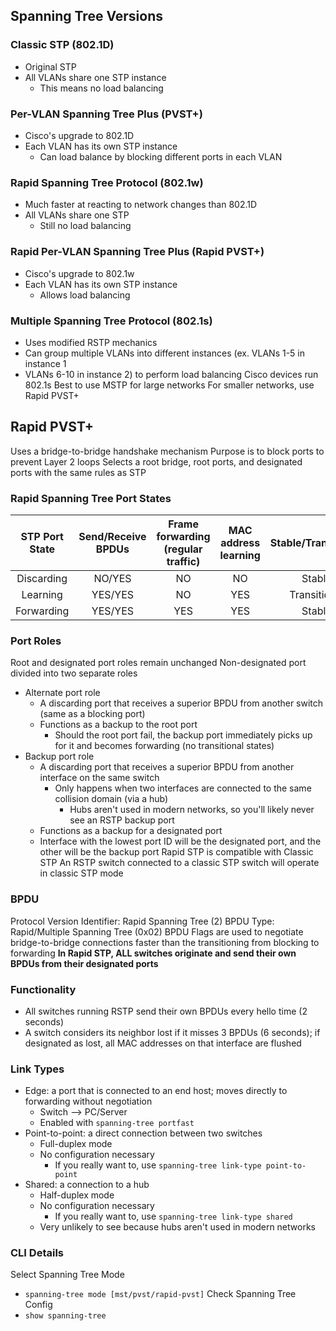 ## Spanning Tree Versions
### Classic STP (802.1D)

- Original STP
- All VLANs share one STP instance
	- This means no load balancing
### Per-VLAN Spanning Tree Plus (PVST+)
- Cisco's upgrade to 802.1D
- Each VLAN has its own STP instance
	- Can load balance by blocking different ports in each VLAN
### Rapid Spanning Tree Protocol (802.1w)
- Much faster at reacting to network changes than 802.1D
- All VLANs share one STP
	- Still no load balancing
### Rapid Per-VLAN Spanning Tree Plus (Rapid PVST+)
- Cisco's upgrade to 802.1w
- Each VLAN has its own STP instance
	- Allows load balancing
### Multiple Spanning Tree Protocol (802.1s)
- Uses modified RSTP mechanics
- Can group multiple VLANs into different instances (ex. VLANs 1-5 in instance 1
- VLANs 6-10 in instance 2) to perform load balancing
Cisco devices run 802.1s
Best to use MSTP for large networks
For smaller networks, use Rapid PVST+
## Rapid PVST+
Uses a bridge-to-bridge handshake mechanism
Purpose is to block ports to prevent Layer 2 loops
Selects a root bridge, root ports, and designated ports with the same rules as STP
### Rapid Spanning Tree Port States
| STP Port State | Send/Receive BPDUs | Frame forwarding (regular traffic) | MAC address learning | Stable/Transitional |
| :--: | :--: | :--: | :--: | :--: |
| Discarding | NO/YES | NO | NO | Stable |
| Learning | YES/YES | NO | YES | Transitional |
| Forwarding | YES/YES | YES | YES | Stable |
### Port Roles
Root and designated port roles remain unchanged
Non-designated port divided into two separate roles
- Alternate port role
	- A discarding port that receives a superior BPDU from another switch (same as a blocking port)
	- Functions as a backup to the root port
		- Should the root port fail, the backup port immediately picks up for it and becomes forwarding (no transitional states)
- Backup port role
	- A discarding port that receives a superior BPDU from another interface on the same switch
		- Only happens when two interfaces are connected to the same collision domain (via a hub)
			- Hubs aren't used in modern networks, so you'll likely never see an RSTP backup port
	- Functions as a backup for a designated port
	- Interface with the lowest port ID will be the designated port, and the other will be the backup port
Rapid STP is compatible with Classic STP
	An RSTP switch connected to a classic STP switch will operate in classic STP mode
### BPDU
Protocol Version Identifier: Rapid Spanning Tree (2)
BPDU Type: Rapid/Multiple Spanning Tree (0x02)
BPDU Flags are used to negotiate bridge-to-bridge connections faster than the transitioning from blocking to forwarding
**In Rapid STP, ALL switches originate and send their own BPDUs from their designated ports**

### Functionality
- All switches running RSTP send their own BPDUs every hello time (2 seconds)
- A switch considers its neighbor lost if it misses 3 BPDUs (6 seconds); if designated as lost, all MAC addresses on that interface are flushed

### Link Types
- Edge: a port that is connected to an end host; moves directly to forwarding without negotiation
	- Switch --> PC/Server
	- Enabled with ```spanning-tree portfast```
- Point-to-point: a direct connection between two switches
	- Full-duplex mode
	- No configuration necessary
		- If you really want to, use ```spanning-tree link-type point-to-point```
- Shared: a connection to a hub
	- Half-duplex mode
	- No configuration necessary
		- If you really want to, use ```spanning-tree link-type shared```
	- Very unlikely to see because hubs aren't used in modern networks
### CLI Details
Select Spanning Tree Mode
- ```spanning-tree mode [mst/pvst/rapid-pvst]```
Check Spanning Tree Config
- ```show spanning-tree```
